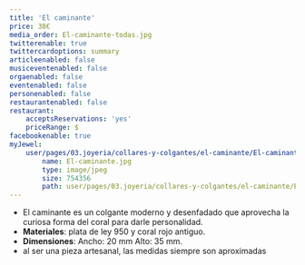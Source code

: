 ```yaml
---
title: 'El caminante'
price: 38€
media_order: El-caminante-todas.jpg
twitterenable: true
twittercardoptions: summary
articleenabled: false
musiceventenabled: false
orgaenabled: false
eventenabled: false
personenabled: false
restaurantenabled: false
restaurant:
    acceptsReservations: 'yes'
    priceRange: $
facebookenable: true
myJewel:
    user/pages/03.joyeria/collares-y-colgantes/el-caminante/El-caminante.jpg:
        name: El-caminante.jpg
        type: image/jpeg
        size: 754356
        path: user/pages/03.joyeria/collares-y-colgantes/el-caminante/El-caminante.jpg
---
```


* El caminante es un colgante moderno y desenfadado que aprovecha la curiosa forma del coral para darle personalidad.
* **Materiales**: plata de ley 950 y coral rojo antiguo.
* **Dimensiones**: Ancho: 20 mm Alto: 35 mm.
* al ser una pieza artesanal, las medidas siempre son aproximadas


